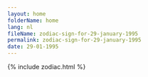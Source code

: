 ```yaml
---
layout: home
folderName: home
lang: nl
fileName: zodiac-sign-for-29-january-1995
permalink: zodiac-sign-for-29-january-1995
date: 29-01-1995
---
```

{% include zodiac.html %}
